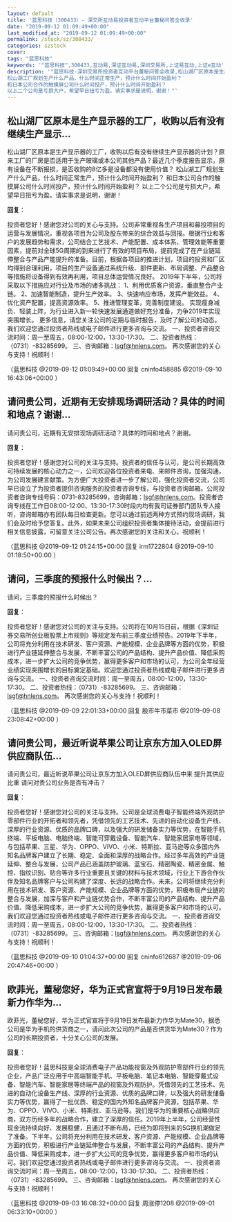 ```yaml
---
layout: default
title: '蓝思科技（300433）- 深交所互动易投资者互动平台董秘问答全收录'
date: "2019-09-12 01:09:49+00:00"
last_modified_at: "2019-09-12 01:09:49+00:00"
permalink: /stock/sz/300433/
categories: szstock
cover: 
tags: "蓝思科技"
keywords: '"蓝思科技",300433,互动易,深证互动易,深圳交易所,上证易互动,上证e互动'
description: '"蓝思科技-深圳交易所投资者互动平台董秘问答全收录,松山湖厂区原本是生产显示器的工厂，收购以后有没有继续生产显示器的计划？原来工厂的厂房是否适用于生产玻璃或本公司其他产品？最近几个季度报告显示，原有设备在不断报损，是否收购的8亿多是设备都没有使用价值？
松山湖工厂规划生产什么产品，什么时间正常生产，预计什么时间开始盈利？
和日本公司合作的触摸屏公司什么时间投产，预计什么时间开始盈利？
以上二个公司是亏损大户，希望早日扭亏为盈。请实事求是说明，谢谢！"'
---
```


## 松山湖厂区原本是生产显示器的工厂，收购以后有没有继续生产显示...

松山湖厂区原本是生产显示器的工厂，收购以后有没有继续生产显示器的计划？原来工厂的厂房是否适用于生产玻璃或本公司其他产品？最近几个季度报告显示，原有设备在不断报损，是否收购的8亿多是设备都没有使用价值？
松山湖工厂规划生产什么产品，什么时间正常生产，预计什么时间开始盈利？
和日本公司合作的触摸屏公司什么时间投产，预计什么时间开始盈利？
以上二个公司是亏损大户，希望早日扭亏为盈。请实事求是说明，谢谢！

**回复**：

投资者您好！感谢您对公司的关心与支持。公司非常重视各生产项目和募投项目的运营与发展情况，重视各项目为公司及股东带来的综合效益与回报。根据行业和客户的发展趋势和需求，公司结合工艺技术、产能配置、成本体系、管理效能等重要因素，提前对全球5G周期的到来进行了有效的项目布局，提前完成了在产业链延伸整合与产品产能提升的准备。目前，根据各项目的推进计划，项目的投资和厂区均得到合理利用，项目的生产设备通过系统升级、部件更新、布局调整、产品整合等措施将设备得到有效再利用，项目总体运营情况良好。
2019年下半年，公司将采取以下措施应对行业及市场的诸多挑战：
1、利用优质客户资源，垂直整合产业链。
2、加速智能制造，提升生产效率。
3、快速响应市场，发挥产能效益。
4、优化资产配置，提高资源效率。
5、推进管理变革，完善制度建设。
实现瘦身减负、轻装上阵，为行业进入新一轮快速发展通道做好充分准备，力争2019年实现突围增长。
更多信息，请您关注公司的定期与临时报告，及时了解公司的动态。我们欢迎您通过投资者热线或电子邮件进行更多咨询与交流。
一、投资者咨询交流时间：周一至周五，08:00-12:00，13:30-17:30。
二、投资者热线：（0731）-83285699。
三、咨询邮箱：lsgf@hnlens.com。
再次感谢您的关心与支持！祝顺利！ 

（蓝思科技  @2019-09-12 01:09:49+00:00 回复 cninfo458885  @2019-09-10 16:43:06+00:00 ）

## 请问贵公司，近期有无安排现场调研活动？具体的时间和地点？谢谢...

请问贵公司，近期有无安排现场调研活动？具体的时间和地点？谢谢。

**回复**：

投资者您好！感谢您对公司的关注与支持。投资者的信任与认可，是公司长期高效可持续发展的核心动力之一，公司欢迎各位投资者来电、来邮件咨询，加强沟通，为公司发展建言献策。为方便广大投资者进一步了解公司，强化投资者交流，公司早已设立了为投资者提供咨询服务的投资者咨询专线，与投资者咨询邮箱。公司投资者咨询专线号码：0731-83285699，咨询邮箱：lsgf@hnlens.com。投资者咨询专线在工作日08:00-12:00、13:30-17:30时段内均有我司证券部门团队专人接听，咨询邮箱亦有团队每日检查更新。您可以通过前述两种方式预约现场调研，我们会及时给予您答复。此外，如果未来公司组织投资者集体接待活动，会提前进行相关信息披露，可留意关注公司公告。再次感谢您的关注和关心，祝顺利！ 

（蓝思科技  @2019-09-12 01:24:15+00:00 回复 irm1722804  @2019-09-10 01:18:50+00:00 ）

## 请问，三季度的预报什么时候出？...

请问，三季度的预报什么时候出？

**回复**：

投资者您好！感谢您对公司的关注与支持。公司将在10月15日前，根据《深圳证券交易所创业板股票上市规则》等规定发布前三季度业绩预告。2019年下半年，公司将充分利用在技术研发、客户资源、产能规模、企业品牌等方面的优势，积极进行产业链延伸整合与发展，不断丰富公司的产品结构、提升产品价值、降低采购成本，进一步扩大公司的竞争优势，赢得更多客户和市场的认可，为公司全年经营业绩实现突围增长的目标奠定基础。欢迎您通过投资者热线或电子邮件进行更多咨询与交流。
一、投资者咨询交流时间：周一至周五，08:00-12:00，13:30-17:30。
二、投资者热线：（0731）-83285699。
三、咨询邮箱：lsgf@hnlens.com。
再次感谢您的关心与支持！祝顺利！ 

（蓝思科技  @2019-09-09 22:01:33+00:00 回复 股市牛市菜市  @2019-09-08 23:08:42+00:00 ）

## 请问贵公司，最近听说苹果公司让京东方加入OLED屏供应商队伍...

请问贵公司，最近听说苹果公司让京东方加入OLED屏供应商队伍中来 提升其供应比重 请问对贵公司业务是否有冲击？

**回复**：

投资者您好！感谢您对公司的关注与支持。公司是全球消费电子智能终端外观防护零部件行业的开拓者和领先者，凭借领先的工艺技术、先进的自动化设备生产线、深厚的行业资源、优质的品牌口碑，以及强大的研发储备实力等优势，在智能手机终端、平板电脑、电脑终端、智能可穿戴设备、智能汽车、智能家居家电等领域，与包括苹果、三星、华为、OPPO、VIVO、小米、特斯拉、亚马逊等众多国内外知名品牌客户建立了长期、稳定、全面和深厚的战略合作。经过多年高效的产业链延伸、整合与发展，公司产品已涵盖防护玻璃、蓝宝石、精密陶瓷、精密金属、触控、指纹识别、贴合等许多行业重要且关键的材料与技术领域，行业上下游合作伙伴及知名品牌客户与公司构建了深度、长远的战略合作。未来，公司将继续充分利用在技术研发、客户资源、产能规模、企业品牌等方面的优势，积极布局产业链的整合与发展，加深与客户和产业链优势合作，不断丰富公司的产品结构、提升产品价值、降低采购成本，进一步扩大公司的竞争优势，赢得更多客户和市场的认可。我们欢迎您通过投资者热线或电子邮件进行更多咨询与交流。
一、投资者咨询交流时间：周一至周五，08:00-12:00，13:30-17:30。
二、投资者热线：（0731）-83285699。
三、咨询邮箱：lsgf@hnlens.com。
再次感谢您的关心与支持！祝顺利！ 

（蓝思科技  @2019-09-10 01:04:37+00:00 回复 cninfo612687  @2019-09-06 20:47:46+00:00 ）

## 欧菲光，董秘您好，华为正式官宣将于9月19日发布最新力作华为...

欧菲光，董秘您好，华为正式官宣将于9月19日发布最新力作华为Mate30，据悉公司是华为手机的供货商之一，请问此次公司的产品是否供货华为Mate30？作为公司的长期投资者，十分关心公司的发展。

**回复**：

投资者您好！蓝思科技是全球消费电子产品功能视窗及外观防护零部件行业的领先企业，产品广泛应用于中高端智能手机、平板电脑、笔记本电脑、智能穿戴式设备、智能汽车、智能家居等终端产品的视窗及外观防护。凭借领先的工艺技术、先进的自动化设备生产线、深厚的行业资源、优质的品牌口碑，以及强大的研发储备实力等优势，赢得了一批优质、稳定的国内外知名品牌客户资源，包括苹果、华为、OPPO、VIVO、小米、特斯拉、亚马逊等。我们是华为的重要核心战略供应商，双方历经多年的战略合作，建立了深厚的信任。2019年上半年，公司经营性现金流持续向好、发展稳健，且通过不断布局，已经为即将到来的5G换机潮做足了准备。下半年，公司将充分利用在技术研发、客户资源、产能规模、企业品牌等方面的优势，积极进行产业链延伸整合与发展，不断丰富公司的产品结构、提升产品价值、降低采购成本，进一步扩大公司的竞争优势，赢得更多客户和市场的认可。我们欢迎您通过投资者热线或电子邮件进行更多咨询与交流。 一、投资者咨询交流时间：周一至周五，08:00-12:00，13:30-17:30。 二、投资者热线：（0731）-83285699。 三、咨询邮箱：lsgf@hnlens.com。 再次感谢您的关心与支持！祝顺利！ 

（蓝思科技  @2019-09-03 16:08:32+00:00 回复 周涨停1208  @2019-09-01 06:33:10+00:00 ）

